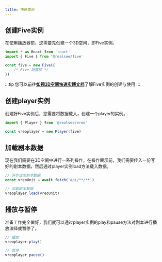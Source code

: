 ```yaml
---
title: 快速体验
---
```


## 创建Five实例

在使用播放器前，您需要先创建一个3D空间，即Five实例。
```jsx
import * as React from 'react'
import { Five } from '@realsee/five'

const five = new Five({
    /* Five 配置项 */
})
```

:::tip
您可以前往[**如视3D空间快速实践文档**](../../3d-space/get-started/usage/00.3d-space.md)了解Five实例的创建与使用
:::

## 创建player实例

创建好Five实例后，您需要将数据载入，创建一个player的实例。
```jsx
import { Player } from '@realsee/vreo'

const vreoplayer = new Player(five)
```

## 加载剧本数据

现在我们需要在3D空间中进行一系列操作，在操作展示前，我们需要传入一份写好的剧本数据，然后通过player实例load方法载入数据。
```jsx
// 异步请求剧本数据
const vreoUnit = await fetch('api/**/**')

// 加载剧本数据
vreoplayer.load(vreoUnit)
```

## 播放与暂停

准备工作完全做好，我们就可以通过player实例的play和pause方法对剧本进行播放演绎或暂停了。

```jsx
// 播放
vreoplayer.play()

// 暂停
vreoplayer.pause()
```
